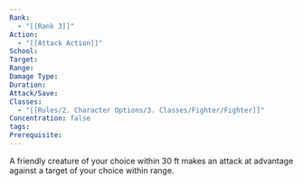 ```yaml
---
Rank:
  - "[[Rank 3]]"
Action:
  - "[[Attack Action]]"
School: 
Target: 
Range: 
Damage Type: 
Duration: 
Attack/Save: 
Classes:
  - "[[Rules/2. Character Options/3. Classes/Fighter/Fighter]]"
Concentration: false
tags: 
Prerequisite: 
---
```

A friendly creature of your choice within 30 ft makes an attack at advantage against a target of your choice within range.